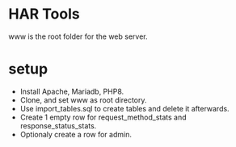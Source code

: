 # HAR Tools

www is the root folder for the web server.

# setup
* Install Apache, Mariadb, PHP8.
* Clone, and set www as root directory.
* Use import_tables.sql to create tables and delete it afterwards.
* Create 1 empty row for request_method_stats and response_status_stats.
* Optionaly create a row for admin.
